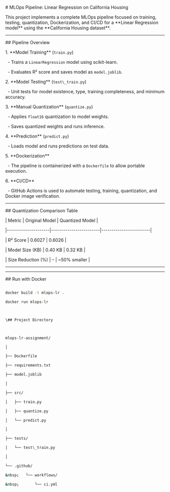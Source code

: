 \# MLOps Pipeline: Linear Regression on California Housing



This project implements a complete MLOps pipeline focused on training, testing, quantization, Dockerization, and CI/CD for a \*\*Linear Regression model\*\* using the \*\*California Housing dataset\*\*.



---



\## Pipeline Overview



1\. \*\*Model Training\*\* (`train.py`)

&nbsp;  - Trains a `LinearRegression` model using scikit-learn.

&nbsp;  - Evaluates R² score and saves model as `model.joblib`.



2\. \*\*Model Testing\*\* (`test\_train.py`)

&nbsp;  - Unit tests for model existence, type, training completeness, and minimum accuracy.



3\. \*\*Manual Quantization\*\* (`quantize.py`)

&nbsp;  - Applies `float16` quantization to model weights.

&nbsp;  - Saves quantized weights and runs inference.



4\. \*\*Prediction\*\* (`predict.py`)

&nbsp;  - Loads model and runs predictions on test data.



5\. \*\*Dockerization\*\*

&nbsp;  - The pipeline is containerized with a `Dockerfile` to allow portable execution.



6\. \*\*CI/CD\*\*

&nbsp;  - GitHub Actions is used to automate testing, training, quantization, and Docker image verification.



---



\## Quantization Comparison Table

| Metric              | Original Model         | Quantized Model        |

|---------------------|------------------------|------------------------|

| R² Score            | 0.6027                 | 0.6026                 |

| Model Size (KB)     | 0.40 KB                | 0.32 KB                |

| Size Reduction (%)  | –                      | ~50% smaller           |

---

---



\## Run with Docker



```bash

docker build -t mlops-lr .

docker run mlops-lr



\## Project Directory



mlops-lr-assignment/

│

├── Dockerfile

├── requirements.txt

├── model.joblib

│

├── src/

│   ├── train.py

│   ├── quantize.py

│   └── predict.py

│

├── tests/

│   └── test\_train.py

│

└── .github/

&nbsp;   └── workflows/

&nbsp;       └── ci.yml





